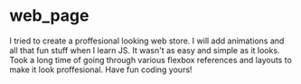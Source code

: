 # web_page
I tried to create a proffesional looking web store. I will add animations and all that fun stuff when I learn JS. It wasn't as easy and simple as it looks.
Took a long time of going through various flexbox references and layouts to make it look proffesional. Have fun coding yours!

